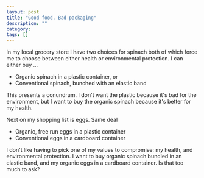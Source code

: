 ```yaml
---
layout: post
title: "Good food. Bad packaging"
description: ""
category: 
tags: []
---
```


In my local grocery store I have two choices for spinach both of which force me to choose between either health or environmental protection.  I can either buy ...

- Organic spinach in a plastic container, or
- Conventional spinach, bunched with an elastic band

This presents a conundrum. I don't want the plastic because it's bad for the environment, but I want to buy the organic spinach because it's better for my health.

Next on my shopping list is eggs.  Same deal

- Organic, free run eggs in a plastic container
- Conventional eggs in a cardboard container

I don't like having to pick one of my values to compromise: my health, and environmental protection. I want to buy organic spinach bundled in an elastic band, and my organic eggs in a cardboard container. Is that too much to ask?


 
